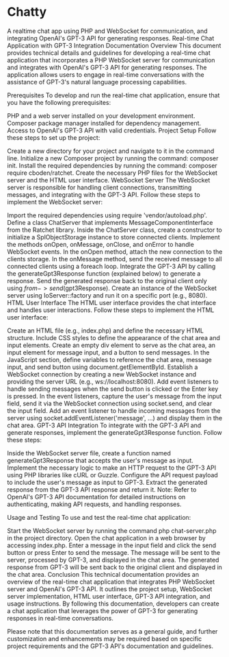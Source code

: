 # Chatty
A realtime chat app using PHP and WebSocket for communication, and integrating OpenAI's GPT-3 API for generating responses. 
Real-time Chat Application with GPT-3 Integration Documentation
Overview
This document provides technical details and guidelines for developing a real-time chat application that incorporates a PHP WebSocket server for communication and integrates with OpenAI's GPT-3 API for generating responses. The application allows users to engage in real-time conversations with the assistance of GPT-3's natural language processing capabilities.

Prerequisites
To develop and run the real-time chat application, ensure that you have the following prerequisites:

PHP and a web server installed on your development environment.
Composer package manager installed for dependency management.
Access to OpenAI's GPT-3 API with valid credentials.
Project Setup
Follow these steps to set up the project:

Create a new directory for your project and navigate to it in the command line.
Initialize a new Composer project by running the command: composer init.
Install the required dependencies by running the command: composer require cboden/ratchet.
Create the necessary PHP files for the WebSocket server and the HTML user interface.
WebSocket Server
The WebSocket server is responsible for handling client connections, transmitting messages, and integrating with the GPT-3 API. Follow these steps to implement the WebSocket server:

Import the required dependencies using require 'vendor/autoload.php'.
Define a class ChatServer that implements MessageComponentInterface from the Ratchet library.
Inside the ChatServer class, create a constructor to initialize a SplObjectStorage instance to store connected clients.
Implement the methods onOpen, onMessage, onClose, and onError to handle WebSocket events.
In the onOpen method, attach the new connection to the clients storage.
In the onMessage method, send the received message to all connected clients using a foreach loop.
Integrate the GPT-3 API by calling the generateGpt3Response function (explained below) to generate a response.
Send the generated response back to the original client only using $from->send($gpt3Response).
Create an instance of the WebSocket server using IoServer::factory and run it on a specific port (e.g., 8080).
HTML User Interface
The HTML user interface provides the chat interface and handles user interactions. Follow these steps to implement the HTML user interface:

Create an HTML file (e.g., index.php) and define the necessary HTML structure.
Include CSS styles to define the appearance of the chat area and input elements.
Create an empty div element to serve as the chat area, an input element for message input, and a button to send messages.
In the JavaScript section, define variables to reference the chat area, message input, and send button using document.getElementById.
Establish a WebSocket connection by creating a new WebSocket instance and providing the server URL (e.g., ws://localhost:8080).
Add event listeners to handle sending messages when the send button is clicked or the Enter key is pressed.
In the event listeners, capture the user's message from the input field, send it via the WebSocket connection using socket.send, and clear the input field.
Add an event listener to handle incoming messages from the server using socket.addEventListener('message', ...) and display them in the chat area.
GPT-3 API Integration
To integrate with the GPT-3 API and generate responses, implement the generateGpt3Response function. Follow these steps:

Inside the WebSocket server file, create a function named generateGpt3Response that accepts the user's message as input.
Implement the necessary logic to make an HTTP request to the GPT-3 API using PHP libraries like cURL or Guzzle.
Configure the API request payload to include the user's message as input to GPT-3.
Extract the generated response from the GPT-3 API response and return it.
Note: Refer to OpenAI's GPT-3 API documentation for detailed instructions on authenticating, making API requests, and handling responses.

Usage and Testing
To use and test the real-time chat application:

Start the WebSocket server by running the command php chat-server.php in the project directory.
Open the chat application in a web browser by accessing index.php.
Enter a message in the input field and click the send button or press Enter to send the message.
The message will be sent to the server, processed by GPT-3, and displayed in the chat area.
The generated response from GPT-3 will be sent back to the original client and displayed in the chat area.
Conclusion
This technical documentation provides an overview of the real-time chat application that integrates PHP WebSocket server and OpenAI's GPT-3 API. It outlines the project setup, WebSocket server implementation, HTML user interface, GPT-3 API integration, and usage instructions. By following this documentation, developers can create a chat application that leverages the power of GPT-3 for generating responses in real-time conversations.

Please note that this documentation serves as a general guide, and further customization and enhancements may be required based on specific project requirements and the GPT-3 API's documentation and guidelines.
